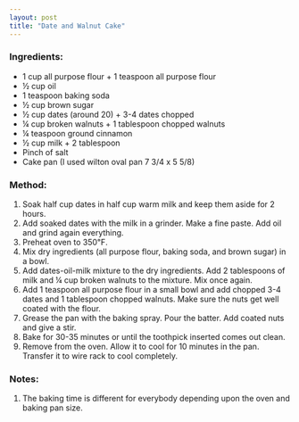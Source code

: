 ```yaml
---
layout: post
title: "Date and Walnut Cake"
---
```




### Ingredients:
* 1 cup all purpose flour + 1 teaspoon all purpose flour
* ½ cup oil
* 1 teaspoon baking soda
* ½ cup brown sugar
* ½ cup dates (around 20) + 3-4 dates chopped
* ¼ cup broken walnuts + 1 tablespoon chopped walnuts
* ¼ teaspoon ground cinnamon
* ½ cup milk + 2 tablespoon 
* Pinch of salt
* Cake pan (I used wilton oval pan 7 3/4 x 5 5/8)

### Method:
1. Soak half cup dates in half cup warm milk and keep them aside for 2 hours. 
2. Add soaked dates with the milk in a grinder. Make a fine paste. Add oil and grind again everything. 
3. Preheat oven to 350℉.  
4. Mix dry ingredients (all purpose flour, baking soda, and brown sugar) in a bowl. 
5. Add dates-oil-milk mixture to the dry ingredients. Add 2 tablespoons of milk and ¼ cup broken walnuts to the mixture. Mix once again. 
6. Add 1 teaspoon all purpose flour in a small bowl and add chopped 3-4 dates and 1 tablespoon chopped walnuts. Make sure the nuts get well coated with the flour.
7. Grease the pan with the baking spray. Pour the batter. Add coated nuts and give a stir. 
8. Bake for 30-35 minutes or until the toothpick inserted comes out clean. 
9. Remove from the oven. Allow it to cool for 10 minutes in the pan. Transfer it to wire rack to cool completely. 

### Notes:
1. The baking time is different for everybody depending upon the oven and baking pan size.